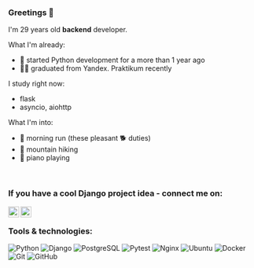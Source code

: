 ### Greetings 👋

I'm 29 years old **backend** developer.

What I'm already:
- 🐍 started Python development for a more than 1 year ago
- 👨‍🎓 graduated from Yandex. Praktikum recently

I study right now:
- flask 
- asyncio, aiohttp

What I'm into:
- 🏃 morning run (these pleasant 🐕 duties) 
- 🗻 mountain hiking
- 🎹 piano playing

<br>

### If you have a cool Django project idea - connect me on:
[<img align="left" width="22px" src="https://cdn.jsdelivr.net/npm/simple-icons@5/icons/telegram.svg" />](https://t.me/ibojur)
[<img align="left" width="22px" src="https://cdn.jsdelivr.net/npm/simple-icons@5/icons/habr.svg" />](https://career.habr.com/ilya-boyur)

<br>

### Tools & technologies:

![Python](https://img.shields.io/badge/-Python-black?style=flat-square&logo=Python)
![Django](https://img.shields.io/badge/-Django-black?style=flat-square&logo=Django)
![PostgreSQL](https://img.shields.io/badge/-PostgreSQL-336791?style=flat-square&logo=postgresql)
![Pytest](https://img.shields.io/badge/-Pytest-gray?style=flat-square&logo=pytest)
![Nginx](https://img.shields.io/badge/-nginx-brightgreen?style=flat-square&logo=nginx)
![Ubuntu](https://img.shields.io/badge/-Ubuntu-black?style=flat-square&logo=ubuntu)
![Docker](https://img.shields.io/badge/-Docker-black?style=flat-square&logo=docker)
![Git](https://img.shields.io/badge/-Git-black?style=flat-square&logo=git)
![GitHub](https://img.shields.io/badge/-GitHub-181717?style=flat-square&logo=github)

<br>
